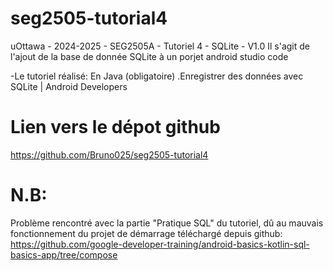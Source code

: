 # seg2505-tutorial4
uOttawa - 2024-2025 - SEG2505A - Tutoriel 4 - SQLite - V1.0
Il s'agit de l'ajout de la base de donnée SQLite à un porjet android studio code

-Le tutoriel réalisé:
     En Java (obligatoire)
 .Enregistrer des données avec SQLite | Android Developers

# Lien vers le dépot github

https://github.com/Bruno025/seg2505-tutorial4

# N.B:
Problème rencontré avec la partie "Pratique SQL" du tutoriel, dû au mauvais fonctionnement du projet de démarrage téléchargé depuis github: https://github.com/google-developer-training/android-basics-kotlin-sql-basics-app/tree/compose
